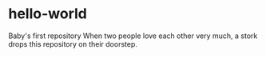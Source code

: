 # hello-world
Baby's first repository
When two people love each other very much, a stork drops this repository on their doorstep.
